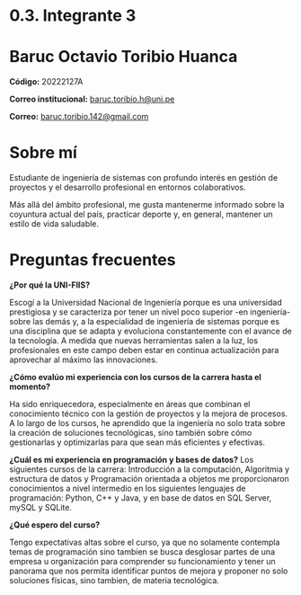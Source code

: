 # 0.3. Integrante 3


# Baruc Octavio Toribio Huanca

**Código:** 20222127A

**Correo institucional:** baruc.toribio.h@uni.pe

**Correo:** baruc.toribio.142@gmail.com


# Sobre mí

Estudiante de ingeniería de sistemas con profundo interés en gestión de proyectos y el desarrollo profesional en entornos colaborativos. 

Más allá del ámbito profesional, me gusta mantenerme informado sobre la coyuntura actual del país, practicar deporte y, en general, 
mantener un estilo de vida saludable. 

# Preguntas frecuentes

**¿Por qué la UNI-FIIS?**

Escogí a la Universidad Nacional de Ingeniería porque es una universidad prestigiosa y se caracteriza por tener un nivel poco superior -en ingeniería- sobre las demás y, a la especialidad de ingeniería de sistemas porque es una disciplina que se adapta y evoluciona constantemente con el avance de la tecnología. A medida que nuevas herramientas salen a la luz, los profesionales en este campo deben estar en continua actualización para aprovechar al máximo las innovaciones.

**¿Cómo evalúo mi experiencia con los cursos de la carrera hasta el momento?**

Ha sido enriquecedora, especialmente en áreas que combinan el conocimiento técnico con la gestión de proyectos y la mejora de procesos. A lo largo de los cursos, he aprendido que la ingeniería no solo trata sobre la creación de soluciones tecnológicas, sino también sobre cómo gestionarlas y optimizarlas para que sean más eficientes y efectivas.

**¿Cuál es mi experiencia en programación y bases de datos?**
Los siguientes cursos de la carrera: Introducción a la computación, Algoritmia y estructura de datos y Programación orientada a objetos
me proporcionaron conocimientos a nivel intermedio en los siguientes lenguajes de programación: Python, C++ y Java, y en base de datos en SQL Server, mySQL y SQLite. 

**¿Qué espero del curso?**

Tengo expectativas  altas sobre el curso, ya que no solamente contempla temas de programación sino tambien se busca desglosar partes de una empresa u organización para comprender su funcionamiento y tener un panorama que nos permita identificar puntos de mejora y proponer no solo soluciones físicas, sino tambien, de materia tecnológica. 

